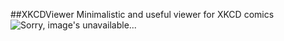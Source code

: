 ##XKCDViewer
Minimalistic and useful viewer for XKCD comics
![Sorry, image's unavailable...](https://github.com/muhametshin1997/XKCDViewer/blob/master/screenshot.png "XKCDViewer")

